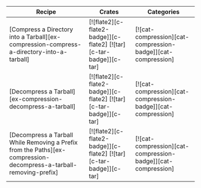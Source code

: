 | Recipe | Crates | Categories |
|--------|--------|------------|
| [Compress a Directory into a Tarball][ex-compression-compress-a-directory-into-a-tarball] | [![flate2][c-flate2-badge]][c-flate2] [![tar][c-tar-badge]][c-tar] | [![cat-compression][cat-compression-badge]][cat-compression] |
| [Decompress a Tarball][ex-compression-decompress-a-tarball] | [![flate2][c-flate2-badge]][c-flate2] [![tar][c-tar-badge]][c-tar] | [![cat-compression][cat-compression-badge]][cat-compression] |
| [Decompress a Tarball While Removing a Prefix from the Paths][ex-compression-decompress-a-tarball-removing-prefix] | [![flate2][c-flate2-badge]][c-flate2] [![tar][c-tar-badge]][c-tar] | [![cat-compression][cat-compression-badge]][cat-compression] |
